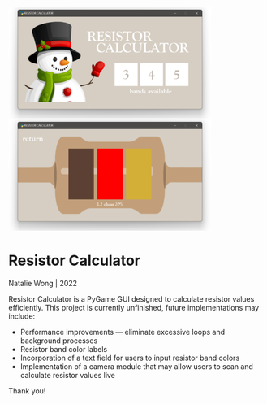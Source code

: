<div>
  <img src="assets/screenshots/3.png" width="400">
  <img src="assets/screenshots/1.png" width="400">
</div>

<h1>Resistor Calculator</h1>
<p>Natalie Wong | 2022</p>

Resistor Calculator is a PyGame GUI designed to calculate resistor values efficiently. 
This project is currently unfinished, future implementations may include:
<ul>
  <li>Performance improvements — eliminate excessive loops and background processes</li>
  <li>Resistor band color labels</li>
  <li>Incorporation of a text field for users to input resistor band colors</li>
  <li>Implementation of a camera module that may allow users to scan and calculate resistor values live</li>
</ul>

Thank you!
